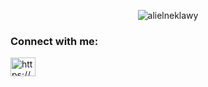 <p align="center"> <img src="https://komarev.com/ghpvc/?username=AbdelrhmanJaber&label=Profile%20views&color=0e75b6&style=flat" alt="alielneklawy" /> </p>



<h3 align="left">Connect with me:</h3>
<p align="left">
<a href="https://www.linkedin.com/in/abdelrhman-ibrahim-7a9a70247/" target="blank"><img align="center" src="https://raw.githubusercontent.com/rahuldkjain/github-profile-readme-generator/master/src/images/icons/Social/linked-in-alt.svg" alt="https://www.linkedin.com/in/abdelrhman-ibrahim-7a9a70247/" height="30" width="40" /></a>
</p>

